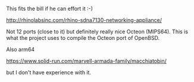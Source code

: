 This fits the bill if he can effort it :-)

http://rhinolabsinc.com/rhino-sdna7130-networking-appliance/

Not 12 ports (close to it) but definitely really nice Octeon (MIPS64). This is what the project uses to compile the Octeon port of OpenBSD. 

Also arm64

https://www.solid-run.com/marvell-armada-family/macchiatobin/

but I don't have experience with it. 